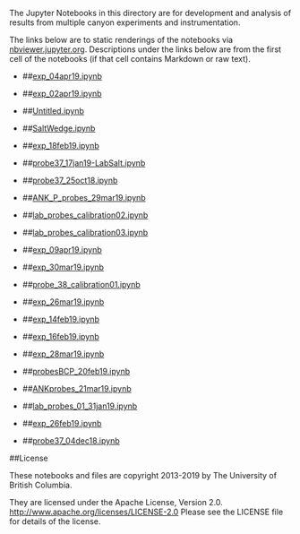 The Jupyter Notebooks in this directory are for development and analysis of 
results from multiple canyon experiments and instrumentation.

The links below are to static renderings of the notebooks via
[nbviewer.jupyter.org](http://nbviewer.jupyter.org/).
Descriptions under the links below are from the first cell of the notebooks
(if that cell contains Markdown or raw text).

* ##[exp_04apr19.ipynb](http://nbviewer.jupyter.org/urls/bitbucket.org/canyonsubc/multipleCanyons/raw/tip/lab/Conduino/Calibration/notebooks/exp_04apr19.ipynb)  
    
* ##[exp_02apr19.ipynb](http://nbviewer.jupyter.org/urls/bitbucket.org/canyonsubc/multipleCanyons/raw/tip/lab/Conduino/Calibration/notebooks/exp_02apr19.ipynb)  
    
* ##[Untitled.ipynb](http://nbviewer.jupyter.org/urls/bitbucket.org/canyonsubc/multipleCanyons/raw/tip/lab/Conduino/Calibration/notebooks/Untitled.ipynb)  
    
* ##[SaltWedge.ipynb](http://nbviewer.jupyter.org/urls/bitbucket.org/canyonsubc/multipleCanyons/raw/tip/lab/Conduino/Calibration/notebooks/SaltWedge.ipynb)  
    
* ##[exp_18feb19.ipynb](http://nbviewer.jupyter.org/urls/bitbucket.org/canyonsubc/multipleCanyons/raw/tip/lab/Conduino/Calibration/notebooks/exp_18feb19.ipynb)  
    
* ##[probe37_17jan19-LabSalt.ipynb](http://nbviewer.jupyter.org/urls/bitbucket.org/canyonsubc/multipleCanyons/raw/tip/lab/Conduino/Calibration/notebooks/probe37_17jan19-LabSalt.ipynb)  
    
* ##[probe37_25oct18.ipynb](http://nbviewer.jupyter.org/urls/bitbucket.org/canyonsubc/multipleCanyons/raw/tip/lab/Conduino/Calibration/notebooks/probe37_25oct18.ipynb)  
    
* ##[ANK_P_probes_29mar19.ipynb](http://nbviewer.jupyter.org/urls/bitbucket.org/canyonsubc/multipleCanyons/raw/tip/lab/Conduino/Calibration/notebooks/ANK_P_probes_29mar19.ipynb)  
    
* ##[lab_probes_calibration02.ipynb](http://nbviewer.jupyter.org/urls/bitbucket.org/canyonsubc/multipleCanyons/raw/tip/lab/Conduino/Calibration/notebooks/lab_probes_calibration02.ipynb)  
    
* ##[lab_probes_calibration03.ipynb](http://nbviewer.jupyter.org/urls/bitbucket.org/canyonsubc/multipleCanyons/raw/tip/lab/Conduino/Calibration/notebooks/lab_probes_calibration03.ipynb)  
    
* ##[exp_09apr19.ipynb](http://nbviewer.jupyter.org/urls/bitbucket.org/canyonsubc/multipleCanyons/raw/tip/lab/Conduino/Calibration/notebooks/exp_09apr19.ipynb)  
    
* ##[exp_30mar19.ipynb](http://nbviewer.jupyter.org/urls/bitbucket.org/canyonsubc/multipleCanyons/raw/tip/lab/Conduino/Calibration/notebooks/exp_30mar19.ipynb)  
    
* ##[probe_38_calibration01.ipynb](http://nbviewer.jupyter.org/urls/bitbucket.org/canyonsubc/multipleCanyons/raw/tip/lab/Conduino/Calibration/notebooks/probe_38_calibration01.ipynb)  
    
* ##[exp_26mar19.ipynb](http://nbviewer.jupyter.org/urls/bitbucket.org/canyonsubc/multipleCanyons/raw/tip/lab/Conduino/Calibration/notebooks/exp_26mar19.ipynb)  
    
* ##[exp_14feb19.ipynb](http://nbviewer.jupyter.org/urls/bitbucket.org/canyonsubc/multipleCanyons/raw/tip/lab/Conduino/Calibration/notebooks/exp_14feb19.ipynb)  
    
* ##[exp_16feb19.ipynb](http://nbviewer.jupyter.org/urls/bitbucket.org/canyonsubc/multipleCanyons/raw/tip/lab/Conduino/Calibration/notebooks/exp_16feb19.ipynb)  
    
* ##[exp_28mar19.ipynb](http://nbviewer.jupyter.org/urls/bitbucket.org/canyonsubc/multipleCanyons/raw/tip/lab/Conduino/Calibration/notebooks/exp_28mar19.ipynb)  
    
* ##[probesBCP_20feb19.ipynb](http://nbviewer.jupyter.org/urls/bitbucket.org/canyonsubc/multipleCanyons/raw/tip/lab/Conduino/Calibration/notebooks/probesBCP_20feb19.ipynb)  
    
* ##[ANKprobes_21mar19.ipynb](http://nbviewer.jupyter.org/urls/bitbucket.org/canyonsubc/multipleCanyons/raw/tip/lab/Conduino/Calibration/notebooks/ANKprobes_21mar19.ipynb)  
    
* ##[lab_probes_01_31jan19.ipynb](http://nbviewer.jupyter.org/urls/bitbucket.org/canyonsubc/multipleCanyons/raw/tip/lab/Conduino/Calibration/notebooks/lab_probes_01_31jan19.ipynb)  
    
* ##[exp_26feb19.ipynb](http://nbviewer.jupyter.org/urls/bitbucket.org/canyonsubc/multipleCanyons/raw/tip/lab/Conduino/Calibration/notebooks/exp_26feb19.ipynb)  
    
* ##[probe37_04dec18.ipynb](http://nbviewer.jupyter.org/urls/bitbucket.org/canyonsubc/multipleCanyons/raw/tip/lab/Conduino/Calibration/notebooks/probe37_04dec18.ipynb)  
    

##License

These notebooks and files are copyright 2013-2019
by The University of British Columbia.

They are licensed under the Apache License, Version 2.0.
http://www.apache.org/licenses/LICENSE-2.0
Please see the LICENSE file for details of the license.
